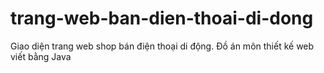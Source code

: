 # trang-web-ban-dien-thoai-di-dong
Giao diện trang web shop bán điện thoại di động. Đồ án môn thiết kế web viết bằng Java


